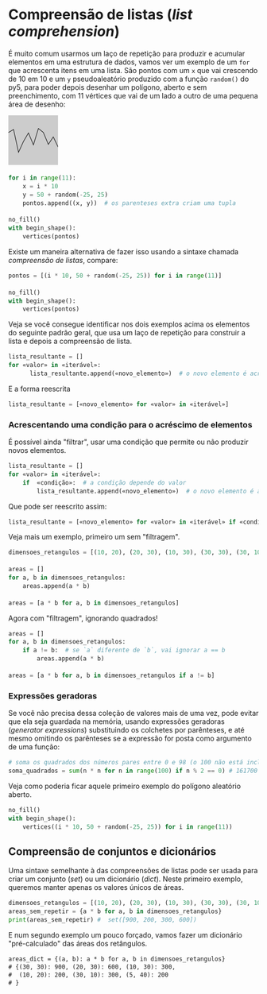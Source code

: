 # Compreensão de listas (*list comprehension*)

<!-- thumb para o sumário
![](assets/thumb-list-comp.png)
-->

É muito comum usarmos um laço de repetição para produzir e acumular elementos em uma estrutura de dados, vamos ver um exemplo de um `for` que acrescenta itens em uma lista. São pontos com um `x` que vai crescendo de 10 em 10 e um `y` pseudoaleatório produzido com a função `random()` do py5, para poder depois desenhar um polígono, aberto e sem preenchimento, com 11 vértices que vai de um lado a outro de uma pequena área de desenho:

![](assets/random_poly.png)

<!-- editor-pyp5js -->
```python
for i in range(11):
    x = i * 10
    y = 50 + random(-25, 25)
    pontos.append((x, y))  # os parenteses extra criam uma tupla
    
no_fill()
with begin_shape():
    vertices(pontos)
```

Existe um maneira alternativa de fazer isso usando a sintaxe chamada *compreensão de listas*, compare:

<!-- editor-pyp5js -->
```python
pontos = [(i * 10, 50 + random(-25, 25)) for i in range(11)]

no_fill()
with begin_shape():
    vertices(pontos)
```

Veja se você consegue identificar nos dois exemplos acima os elementos do seguinte padrão geral, que usa um laço de repetição para construir a lista e depois a compreensão de lista. 

```python
lista_resultante = []
for «valor» in «iterável»:
      lista_resultante.append(«novo_elemento»)  # o novo elemento é acrescentado
```

E a forma reescrita

```python
lista_resultante = [«novo_elemento» for «valor» in «iterável»]
```

### Acrescentando uma condição para o acréscimo de elementos

É possível ainda "filtrar", usar uma condição que permite ou não produzir novos elementos.

```python
lista_resultante = []
for «valor» in «iterável»:
    if  «condição»:  # a condição depende do valor
        lista_resultante.append(«novo_elemento»)  # o novo elemento é acrescentado
```
Que pode ser reescrito assim:

```python
lista_resultante = [«novo_elemento» for «valor» in «iterável» if «condição»]
```

Veja mais um exemplo, primeiro um sem "filtragem".

```python
dimensoes_retangulos = [(10, 20), (20, 30), (10, 30), (30, 30), (30, 10)]

areas = []
for a, b in dimensoes_retangulos:
    areas.append(a * b)

areas = [a * b for a, b in dimensoes_retangulos]
```

Agora com "filtragem", ignorando quadrados!

```python
areas = []
for a, b in dimensoes_retangulos:
    if a != b:  # se `a` diferente de `b`, vai ignorar a == b
        areas.append(a * b)

areas = [a * b for a, b in dimensoes_retangulos if a != b]
```
### Expressões geradoras

Se você não precisa dessa coleção de valores mais de uma vez, pode evitar que ela seja guardada na memória, usando expressões geradoras (*generator expressions*) substituindo os colchetes por parênteses, e até mesmo omitindo os parênteses se a expressão for posta como argumento de uma função:

```python
# soma os quadrados dos números pares entre 0 e 98 (o 100 não está incluso).
soma_quadrados = sum(n * n for n in range(100) if n % 2 == 0) # 161700
```
Veja como poderia ficar aquele primeiro exemplo do polígono aleatório aberto.

```python
no_fill()
with begin_shape():
    vertices((i * 10, 50 + random(-25, 25)) for i in range(11))
```

## Compreensão de conjuntos e dicionários

Uma sintaxe semelhante à das compreensões de listas pode ser usada para criar um conjunto (*set*) ou um dicionário (*dict*). Neste primeiro exemplo, queremos manter apenas os valores únicos de áreas.

```python
dimensoes_retangulos = [(10, 20), (20, 30), (10, 30), (30, 30), (30, 10), (5, 40)]
areas_sem_repetir = {a * b for a, b in dimensoes_retangulos}
print(areas_sem_repetir) #  set([900, 200, 300, 600])
```

E num segundo exemplo um pouco forçado, vamos fazer um dicionário "pré-calculado" das áreas dos retângulos.

```
areas_dict = {(a, b): a * b for a, b in dimensoes_retangulos}
# {(30, 30): 900, (20, 30): 600, (10, 30): 300,
#  (10, 20): 200, (30, 10): 300, (5, 40): 200
# }
```

